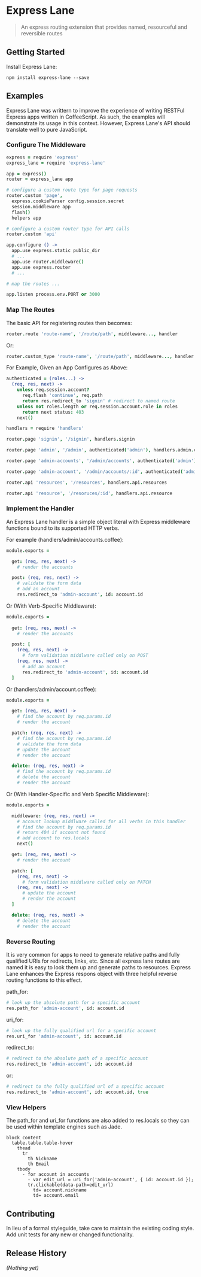 # Express Lane

> An express routing extension that provides named, resourceful and reversible routes

## Getting Started

Install Express Lane:

```shell
npm install express-lane --save
```

## Examples

Express Lane was writtern to improve the experience of writing RESTFul Express apps written in CoffeeScript.  As such, the examples will demonstrate its usage in this context.  However, Express Lane's API should translate well to pure JavaScript.

### Configure The Middleware

```coffee
express = require 'express'
express_lane = require 'express-lane'

app = express()
router = express_lane app

# configure a custom route type for page requests
router.custom 'page',
  express.cookieParser config.session.secret
  session.middleware app
  flash()
  helpers app

# configure a custom router type for API calls
router.custom 'api'

app.configure () ->
  app.use express.static public_dir
  # ...
  app.use router.middleware()
  app.use express.router
  # ...

# map the routes ...

app.listen process.env.PORT or 3000
```

### Map The Routes

The basic API for registering routes then becomes:

```coffee
router.route 'route-name', '/route/path', middleware..., handler
```

Or:

```coffee
router.custom_type 'route-name', '/route/path', middleware..., handler
```

For Example, Given an App Configures as Above:

```coffee
authenticated = (roles...) ->
  (req, res, next) ->
    unless req.session.account?
      req.flash 'continue', req.path
      return res.redirect_to 'signin' # redirect to named route
    unless not roles.length or req.session.account.role in roles
      return next status: 403
    next()

handlers = require 'handlers'

router.page 'signin', '/signin', handlers.signin

router.page 'admin', '/admin', authenticated('admin'), handlers.admin.clients

router.page 'admin-accounts', '/admin/accounts', authenticated('admin'), handlers.admin.accounts

router.page 'admin-account', '/admin/accounts/:id', authenticated('admin'), handlers.admin.account

router.api 'resources', '/resources', handlers.api.resources

router.api 'resource', '/resoruces/:id', handlers.api.resource

```

### Implement the Handler

An Express Lane handler is a simple object literal with Express middleware functions bound to its supported HTTP verbs.

For example (handlers/admin/accounts.coffee):

```coffee
module.exports =

  get: (req, res, next) ->
    # render the accounts

  post: (req, res, next) ->
    # validate the form data
    # add an account
    res.redirect_to 'admin-account', id: account.id

```

Or (With Verb-Specific Middleware):

```coffee
module.exports =
  
  get: (req, res, next) ->
    # render the accounts

  post: [
    (req, res, next) ->
      # form validation middlware called only on POST
    (req, res, next) ->
      # add an account
      res.redirect_to 'admin-account', id: account.id
  ]

```

Or (handlers/admin/account.coffee):

```coffee
module.exports =

  get: (req, res, next) ->
    # find the account by req.params.id
    # render the account

  patch: (req, res, next) ->
    # find the account by req.params.id
    # validate the form data
    # update the account
    # render the account

  delete: (req, res, next) ->
    # find the account by req.params.id
    # delete the account
    # render the account

```

Or (With Handler-Specific and Verb Specific Middleware):

```coffee
module.exports =

  middleware: (req, res, next) ->
    # account lookup middlware called for all verbs in this handler
    # find the account by req.params.id
    # return 404 if account not found
    # add account to res.locals
    next()

  get: (req, res, next) ->
    # render the account

  patch: [
    (req, res, next) ->
      # form validation middlware called only on PATCH
    (req, res, next) ->
      # update the account
      # render the account
  ]

  delete: (req, res, next) ->
    # delete the account
    # render the account

```

### Reverse Routing

It is very common for apps to need to generate relative paths and fully qualified URIs for redirects, links, etc.  Since all express lane routes are named it is easy to look them up and generate paths to resources.  Express Lane enhances the Express respons object with three helpful reverse routing functions to this effect.

path_for:

```coffee
# look up the absolute path for a specific account
res.path_for 'admin-account', id: account.id
```

uri_for:

```coffee
# look up the fully qualified url for a specific account
res.uri_for 'admin-account', id: account.id
```

redirect_to:

```coffee
# redirect to the absolute path of a specific account
res.redirect_to 'admin-account', id: account.id
```

or:

```coffee
# redirect to the fully qualified url of a specific account
res.redirect_to 'admin-account', id: account.id, true
```


### View Helpers

The path_for and uri_for functions are also added to res.locals so they can be used within template engines such as Jade.

```jade
block content
  table.table.table-hover
    thead
      tr
        th Nickname
        th Email
    tbody
      - for account in accounts
        - var edit_url = uri_for('admin-account', { id: account.id });
        tr.clickable(data-path=edit_url)
          td= account.nickname
          td= account.email
```

## Contributing
In lieu of a formal styleguide, take care to maintain the existing coding style. Add unit tests for any new or changed functionality.

## Release History
_(Nothing yet)_
